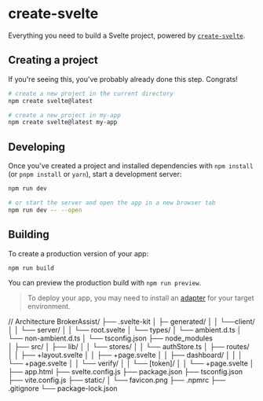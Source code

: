 # create-svelte

Everything you need to build a Svelte project, powered by [`create-svelte`](https://github.com/sveltejs/kit/tree/main/packages/create-svelte).

## Creating a project

If you're seeing this, you've probably already done this step. Congrats!

```bash
# create a new project in the current directory
npm create svelte@latest

# create a new project in my-app
npm create svelte@latest my-app
```

## Developing

Once you've created a project and installed dependencies with `npm install` (or `pnpm install` or `yarn`), start a development server:

```bash
npm run dev

# or start the server and open the app in a new browser tab
npm run dev -- --open
```

## Building

To create a production version of your app:

```bash
npm run build
```

You can preview the production build with `npm run preview`.

> To deploy your app, you may need to install an [adapter](https://kit.svelte.dev/docs/adapters) for your target environment.


// Architecture 
BrokerAssist/
├── .svelte-kit 
│    ├─ generated/
│    │  └──client/
│    │  └── server/
│    │  └── root.svelte
│    └── types/
│    └── ambient.d.ts
│    └── non-ambient.d.ts
│    └── tsconfig.json
├── node_modules     
│
├── src/
│   ├── lib/
│   │   └── stores/
│   │       └── authStore.ts
│   ├── routes/
│   │   ├── +layout.svelte
│   │   ├── +page.svelte
│   │   ├── dashboard/
│   │   │   └── +page.svelte
│   │   └── verify/
│   │       └── [token]/
│   │           └── +page.svelte
│   ├── app.html
├── svelte.config.js
├── package.json
├── tsconfig.json
├── vite.config.js
├── static/
│    └── favicon.png
├── .npmrc
├── .gitignore
└── package-lock.json
